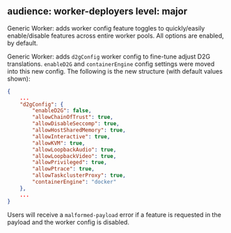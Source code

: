 audience: worker-deployers
level: major
---
Generic Worker: adds worker config feature toggles to quickly/easily enable/disable features across entire worker pools. All options are enabled, by default.

Generic Worker: adds `d2gConfig` worker config to fine-tune adjust D2G translations. `enableD2G` and `containerEngine` config settings were moved into this new config. The following is the new structure (with default values shown):

```json
{
    ...
    "d2gConfig": {
        "enableD2G": false,
        "allowChainOfTrust": true,
        "allowDisableSeccomp": true,
        "allowHostSharedMemory": true,
        "allowInteractive": true,
        "allowKVM": true,
        "allowLoopbackAudio": true,
        "allowLoopbackVideo": true,
        "allowPrivileged": true,
        "allowPtrace": true,
        "allowTaskclusterProxy": true,
        "containerEngine": "docker"
    },
    ...
}
```

Users will receive a `malformed-payload` error if a feature is requested in the payload and the worker config is disabled.
